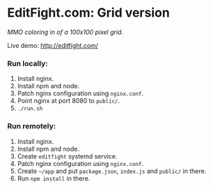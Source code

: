 # EditFight.com: Grid version

*MMO coloring in of a 100x100 pixel grid.*

Live demo: http://editfight.com/

### Run locally:

1. Install nginx.
2. Install npm and node.
3. Patch nginx configuration using `nginx.conf`.
4. Point nginx at port 8080 to `public/`.
5. `./run.sh`

### Run remotely:

1. Install nginx.
2. Install npm and node.
3. Create `editfight` systemd service.
4. Patch nginx configuration using `nginx.conf`.
5. Create `~/app` and put `package.json`, `index.js` and `public/` in there.
6. Run `npm install` in there.